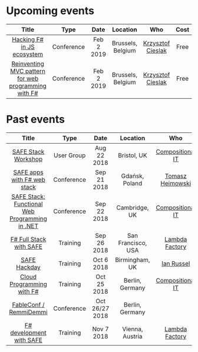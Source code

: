 # Upcoming events

| Title | Type | Date | Location | Who | Cost |
|:-:|:-:|:-:|:-:|:-:|:-:|
| [Hacking F# in JS ecosystem](https://fosdem.org/2019/schedule/event/dotnet_fsharp_js_ecosystem/) | Conference | Feb 2 2019 | Brussels, Belgium | [Krzysztof Cieslak](https://twitter.com/k_cieslak) | Free
| [Reinventing MVC pattern for web programming with F#](https://fosdem.org/2019/schedule/event/dotnet_fsharp_reinventing_mvc/) | Conference | Feb 2 2019 | Brussels, Belgium | [Krzysztof Cieslak](https://twitter.com/k_cieslak) | Free

# Past events

| Title | Type | Date | Location | Who | Cost |
|:-:|:-:|:-:|:-:|:-:|:-:|
| [SAFE Stack Workshop](https://www.meetup.com/FSharpBristol/events/252393795/) | User Group | Aug 22 2018 | Bristol, UK | [Compositional IT](https://compositional-it.com) | Free
| [SAFE apps with F# web stack](http://devsharp.pl/) | Conference | Sep 21 2018 | Gdańsk, Poland | [Tomasz Heimowski](http://theimowski.com) | Free
| [SAFE Stack: Functional Web Programming in .NET](https://www.dddeastanglia.com/Session/Details/2179) | Conference | Sep 22 2018 | Cambridge, UK | [Compositional IT](https://compositional-it.com) | Free
| [F# Full Stack with SAFE](https://www.openfsharp.org/agenda/workshop/) | Training | Sep 26 2018 | San Francisco, USA | [Lambda Factory](http://lambdafactory.io/) | Paid
| [SAFE Hackday](https://www.meetup.com/altnetbrum/events/252629315/) | Training | Oct 6 2018 | Birmingham, UK | [Ian Russel](https://twitter.com/ijrussell) | Free
| [Cloud Programming with F#](https://www.eventbrite.co.uk/e/cloud-programming-with-f-tickets-48056860363) | Training | Oct 25 2018 | Berlin, Germany | [Compositional IT](https://compositional-it.com) | Paid
| [FableConf / RemmiDemmi](http://fable.io/fableconf/#home) | Conference | Oct 26/27 2018 | Berlin, Germany | | Paid
| [F# development with SAFE](https://techtalk.at/trainings/fsharp-development-with-safe/) | Training | Nov 7 2018 | Vienna, Austria | [Lambda Factory](http://lambdafactory.io/) | Paid

